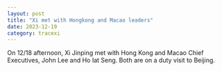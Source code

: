 ```yaml
---
layout: post
title: "Xi met with Hongkong and Macao leaders"
date: 2023-12-19
category: tracexi
---
```


On 12/18 afternoon, Xi Jinping met with Hong Kong and Macao Chief Executives, John Lee and Ho Iat Seng. Both are on a duty visit to Beijing.

